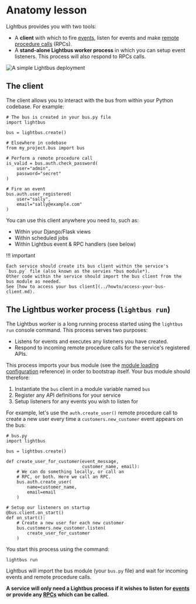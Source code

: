 # Anatomy lesson

Lightbus provides you with two tools:

* A **client** with which to fire [events], listen for events
  and make [remote procedure calls] (RPCs).
* A **stand-alone Lightbus worker process** in which you can setup
  event listeners. This process will also respond to RPCs calls.

![A simple Lightbus deployment][simple-processes]

[simple-processes]: /static/images/simple-processes.png

## The client

The client allows you to interact with the bus from within your Python
codebase. For example:

```python3
# The bus is created in your bus.py file
import lightbus

bus = lightbus.create()
```

```python3
# Elsewhere in codebase
from my_project.bus import bus

# Perform a remote procedure call
is_valid = bus.auth.check_password(
    user="admin",
    password="secret"
)

# Fire an event
bus.auth.user_registered(
    user="sally",
    email="sally@example.com"
)
```

You can use this client anywhere you need to, such as:

* Within your Django/Flask views
* Within scheduled jobs
* Within Lightbus event & RPC handlers (see below)

!!! important

    Each service should create its bus client within the service's `bus.py` file (also known as the servies *bus module*). 
    Other code within the service should import the bus client from the bus module as needed.
    See [how to access your bus client](../howto/access-your-bus-client.md).


## The Lightbus worker process (`lightbus run`)

The Lightbus worker is a long running process started using the `lightbus run` console command. 
This process serves two purposes:

* Listens for events and executes any listeners you have created.
* Respond to incoming remote procedure calls for the service's registered APIs.

This process imports your bus module (see the [module loading configuration] reference) 
in order to bootstrap itself. Your bus module should therefore:

1. Instantiate the `bus` client in a module variable named `bus`
1. Register any API definitions for your service
1. Setup listeners for any events you wish to listen for

For example, let's use the `auth.create_user()` remote procedure call
to create a new user every time a `customers.new_customer` event appears on the
bus:

```python3
# bus.py
import lightbus

bus = lightbus.create()

def create_user_for_customer(event_message,
                             customer_name, email):
    # We can do something locally, or call an
    # RPC, or both. Here we call an RPC.
    bus.auth.create_user(
        name=customer_name,
        email=email
    )

# Setup our listeners on startup
@bus.client.on_start()
def on_start():
    # Create a new user for each new customer
    bus.customers.new_customer.listen(
        create_user_for_customer
    )
```

You start this process using the command:

    lightbus run


Lightbus will import the bus module (your `bus.py` file) and wait
for incoming events and remote procedure calls.

**A service
will only need a Lightbus process if it wishes to listen
for [events] or provide any [RPCs] which can be called.**

[service]: concepts.md#service
[events]: events.md
[rpcs]: rpcs.md
[remote procedure calls]: rpcs.md
[module loading configuration]: ../reference/configuration.md#1-module-loading
